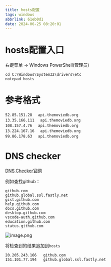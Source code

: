```yaml
---
title: hosts配置
tags: windows
abbrlink: 61eb0d1
date: 2024-06-25 08:20:01
---
```




# hosts配置入口

右键菜单 -> Windows PowerShell(管理员)

```shell
cd C:\Windows\System32\drivers\etc
notepad hosts
```


# 参考格式

```shell
52.85.151.28 　api.themoviedb.org
13.35.166.111 　api.themoviedb.org
108.157.4.76 　api.themoviedb.org
13.224.167.16 　api.themoviedb.org
99.86.178.63 　api.themoviedb.org
```

# DNS checker


[DNS Checker官网](https://dnschecker.org/)

例如查找github：
```
github.com
github.global.ssl.fastly.net
gist.github.com
help.github.com
docs.github.com
desktop.github.com
vscode-auth.github.com
education.github.com
status.github.com
```

![image.png](https://juzhango-1257120269.cos.ap-shanghai.myqcloud.com/240625/20240625083019.png)


将检查到的结果追加到`hosts`
```shell
20.205.243.166   github.com
151.101.77.194   github.global.ssl.fastly.net
```
